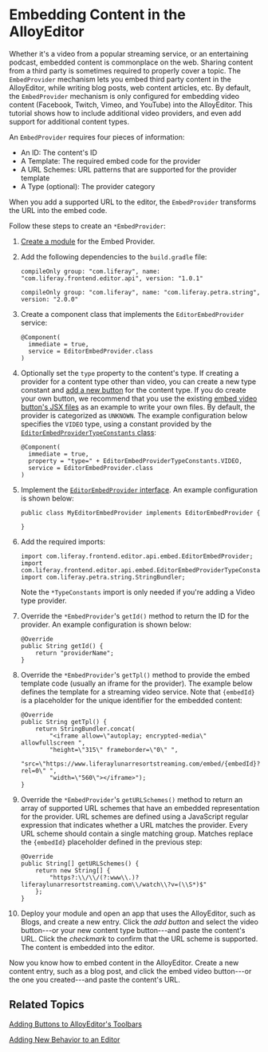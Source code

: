 # Embedding Content in the AlloyEditor [](id=embedding-content-in-the-alloy-editor)

Whether it's a video from a popular streaming service, or an entertaining 
podcast, embedded content is commonplace on the web. Sharing content from a 
third party is sometimes required to properly cover a topic. The `EmbedProvider` 
mechanism lets you embed third party content in the AlloyEditor, while writing 
blog posts, web content articles, etc. By default, the `EmbedProvider` mechanism 
is only configured for embedding video content 
(Facebook, Twitch, Vimeo, and YouTube) into the AlloyEditor. This tutorial shows 
how to include additional video providers, and even add support for additional 
content types. 

An `EmbedProvider` requires four pieces of information:

- An ID: The content's ID
- A Template: The required embed code for the provider
- A URL Schemes: URL patterns that are supported for the provider template
- A Type (optional): The provider category

When you add a supported URL to the editor, the `EmbedProvider` transforms the 
URL into the embed code. 

Follow these steps to create an `*EmbedProvider`:

1.  [Create a module](/develop/tutorials/-/knowledge_base/7-1/starting-module-development#creating-a-module) 
    for the Embed Provider.

2.  Add the following dependencies to the `build.gradle` file:

        compileOnly group: "com.liferay", name:
        "com.liferay.frontend.editor.api", version: "1.0.1"

        compileOnly group: "com.liferay", name: "com.liferay.petra.string",
        version: "2.0.0"

3.  Create a component class that implements the `EditorEmbedProvider` service:

        @Component(
          immediate = true,
          service = EditorEmbedProvider.class
        )

4.  Optionally set the `type` property to the content's type. If creating a 
    provider for a content type other than video, you can create a new type 
    constant and 
    [add a new button](/develop/tutorials/-/knowledge_base/7-1/creating-new-buttons-for-alloyeditor) 
    for the content type. If you do create your own button, we recommend that 
    you use the existing 
    [embed video button's JSX files](https://github.com/liferay/liferay-portal/tree/7.1.x/modules/apps/frontend-editor/frontend-editor-alloyeditor-web/src/main/resources/META-INF/resources/js/extras/buttons/embed) 
    as an example to write your own files. By default, the provider is 
    categorized as `UNKNOWN`. The example configuration below specifies the 
    `VIDEO` type, using a constant provided by the 
    [`EditorEmbedProviderTypeConstants` class](https://github.com/liferay/liferay-portal/blob/7.1.x/modules/apps/frontend-editor/frontend-editor-api/src/main/java/com/liferay/frontend/editor/api/embed/EditorEmbedProviderTypeConstants.java):

        @Component(
          immediate = true,
          property = "type=" + EditorEmbedProviderTypeConstants.VIDEO,
          service = EditorEmbedProvider.class
        )

5.  Implement the 
    [`EditorEmbedProvider` interface](https://github.com/liferay/liferay-portal/blob/7.1.x/modules/apps/frontend-editor/frontend-editor-api/src/main/java/com/liferay/frontend/editor/api/embed/EditorEmbedProvider.java). 
    An example configuration is shown below:

        public class MyEditorEmbedProvider implements EditorEmbedProvider {

        }

6.  Add the required imports:

        import com.liferay.frontend.editor.api.embed.EditorEmbedProvider;
        import com.liferay.frontend.editor.api.embed.EditorEmbedProviderTypeConstants;
        import com.liferay.petra.string.StringBundler;

    Note the `*TypeConstants` import is only needed if you're adding a Video 
    type provider. 

7.  Override the `*EmbedProvider`'s `getId()` method to return the ID for the 
    provider. An example configuration is shown below:

        @Override
        public String getId() {
        	return "providerName";
        }

8.  Override the `*EmbedProvider`'s `getTpl()` method to provide the embed 
    template code (usually an iframe for the provider). The example below 
    defines the template for a streaming video service. Note that `{embedId}` is 
    a placeholder for the unique identifier for the embedded content:

        @Override
        public String getTpl() {
        	return StringBundler.concat(
        		"<iframe allow=\"autoplay; encrypted-media\" allowfullscreen ",
        		"height=\"315\" frameborder=\"0\" ",
        		"src=\"https://www.liferaylunarresortstreaming.com/embed/{embedId}?rel=0\" ",
        		"width=\"560\"></iframe>");
        }

9.  Override the `*EmbedProvider`'s `getURLSchemes()` method to return an array 
    of supported URL schemes that have an embedded representation for the 
    provider. URL schemes are defined using a JavaScript regular expression that 
    indicates whether a URL matches the provider. Every URL scheme should 
    contain a single matching group. Matches replace the `{embedId}` placeholder 
    defined in the previous step:

        @Override
        public String[] getURLSchemes() {
        	return new String[] {
        		"https?:\\/\\/(?:www\\.)?liferaylunarresortstreaming.com\\/watch\\?v=(\\S*)$"
        	};
        }

10.  Deploy your module and open an app that uses the AlloyEditor, such as 
     Blogs, and create a new entry. Click the *add button* and select the video 
     button---or your new content type button---and paste the content's URL. 
     Click the *checkmark* to confirm that the URL scheme is supported. The 
     content is embedded into the editor. 

Now you know how to embed content in the AlloyEditor. Create a new content 
entry, such as a blog post, and click the embed video button---or the one you 
created---and paste the content's URL. 

## Related Topics [](id=related-topics)

[Adding Buttons to AlloyEditor's Toolbars](/develop/tutorials/-/knowledge_base/7-1/adding-buttons-to-alloyeditor-toolbars)

[Adding New Behavior to an Editor](/develop/tutorials/-/knowledge_base/7-1/adding-new-behavior-to-an-editor)
